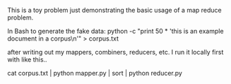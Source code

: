 
This is a toy problem just demonstrating the basic usage of a map reduce problem.

In Bash to generate the fake data:
python -c "print 50 * 'this is an example document in a corpus\n'" > corpus.txt

after writing out my mappers, combiners, reducers, etc. I run it locally first with like this..

cat corpus.txt | python mapper.py | sort | python reducer.py